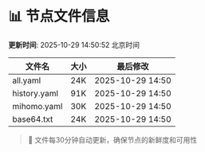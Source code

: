# 📊 节点文件信息

**更新时间**: 2025-10-29 14:50:52 北京时间

| 文件名 | 大小 | 最后修改 |
|--------|------|----------|
| all.yaml | 24K | 2025-10-29 14:50 |
| history.yaml | 91K | 2025-10-29 14:50 |
| mihomo.yaml | 30K | 2025-10-29 14:50 |
| base64.txt | 24K | 2025-10-29 14:50 |

> 🔄 文件每30分钟自动更新，确保节点的新鲜度和可用性
